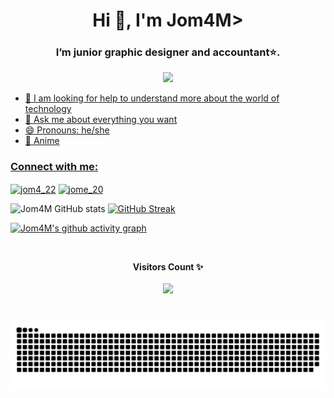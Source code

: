 <h1 align="center">Hi 👋, I'm Jom4M>
<h3 align="center">I’m junior graphic designer and accountant⭐.</h3>
<p align="center">
<p align="center">
	<a href="https://github.com/Bouaskaoun">
		<img src="https://readme-typing-svg.herokuapp.com?lines=Ser+o+no+ser+y+yo+soy+🥀&center=true&width=380&height=45">
		
  - 🤔 I am looking for help to understand more about the world of technology
- 💬 Ask me about everything you want
- 😄 Pronouns: he/she
- 🩷 Anime
		
<dlv>
<h3 align="left">Connect with me:</h3>
<p align="left">
  <a href="https://instagram.com/jom4_22" target="blank"><img align="center"
      src="https://raw.githubusercontent.com/rahuldkjain/github-profile-readme-generator/master/src/images/icons/Social/instagram.svg"
      alt="jom4_22" height="30" width="40" /></a>
 <a href="https://twitter.com/jome_20" target="blank"><img align="center"
      src="https://raw.githubusercontent.com/rahuldkjain/github-profile-readme-generator/master/src/images/icons/Social/twitter.svg"
      alt="jome_20" height="30" width="40" /></a>
</dlv>
</p>

![Jom4M GitHub stats](https://github-readme-stats.vercel.app/api?username=Jom4M&show_icons=true&theme=tokyonight) 
[![GitHub Streak](https://github-readme-streak-stats.herokuapp.com/?user=Jom4M&theme=tokyonight)](https://git.io/streak-stats) 


[![Jom4M's github activity graph](https://github-readme-activity-graph.cyclic.app/graph?username=Jom4M&bg_color=0d1117&color=ffffff&line=B255FF&point=f9fafa&area=true&hide_border=true)](https://github.com/Jom4M)
		

<div align="center">
<br><p align="centre"><b>Visitors Count ✨ </b></p>  
<p align="center"><img align="center" src="https://profile-counter.glitch.me/{✨}/count.svg" /></p> 
<br>
</div>		

		
![](https://github.com/Platane/snk/raw/output/github-contribution-grid-snake.svg)		
